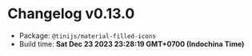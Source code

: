 # Changelog v0.13.0

- Package: `@tinijs/material-filled-icons`
- Build time: **Sat Dec 23 2023 23:28:19 GMT+0700 (Indochina Time)**

